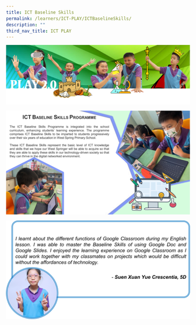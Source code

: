 ```yaml
---
title: ICT Baseline Skills
permalink: /learners/ICT-PLAY/ICTBaselineSkills/
description: ""
third_nav_title: ICT PLAY
---
```

![](/images/PLAYbanner.png)

![](/images/PLAY-ICT_ICT-Baseline-Skills-Prog-1024x576.png)

![](/images/ICT-slide8-1024x548.png)
